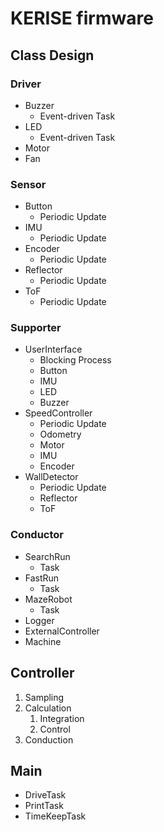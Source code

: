 # KERISE firmware

## Class Design

### Driver

- Buzzer
  - Event-driven Task
- LED
  - Event-driven Task
- Motor
- Fan

### Sensor

- Button
  - Periodic Update
- IMU
  - Periodic Update
- Encoder
  - Periodic Update
- Reflector
  - Periodic Update
- ToF
  - Periodic Update

### Supporter

- UserInterface
  - Blocking Process
  - Button
  - IMU
  - LED
  - Buzzer
- SpeedController
  - Periodic Update
  - Odometry
  - Motor
  - IMU
  - Encoder
- WallDetector
  - Periodic Update
  - Reflector
  - ToF

### Conductor

- SearchRun
  - Task
- FastRun
  - Task
- MazeRobot
  - Task
- Logger
- ExternalController
- Machine

## Controller

1. Sampling
2. Calculation
    1. Integration
    2. Control
3. Conduction

## Main

- DriveTask
- PrintTask
- TimeKeepTask
